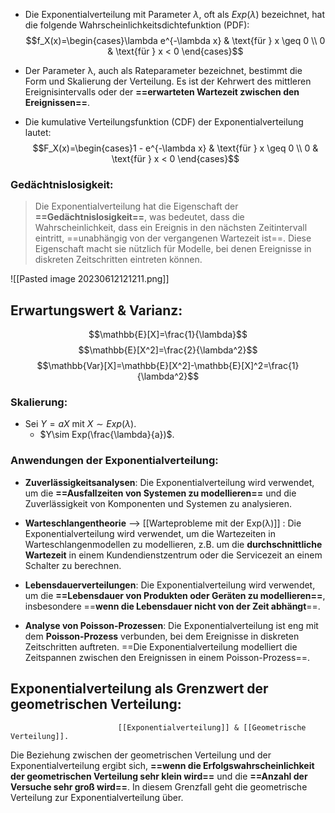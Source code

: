 - Die Exponentialverteilung mit Parameter $λ$, oft als $Exp(λ)$ bezeichnet, hat die folgende Wahrscheinlichkeitsdichtefunktion (PDF): $$f_X(x)=\begin{cases}\lambda e^{-\lambda x} & \text{für } x \geq 0 \\ 0 & \text{für } x < 0 \end{cases}$$
- Der Parameter λ, auch als Rateparameter bezeichnet, bestimmt die Form und Skalierung der Verteilung. Es ist der Kehrwert des mittleren Ereignisintervalls oder der **==erwarteten Wartezeit zwischen den Ereignissen==**.

- Die kumulative Verteilungsfunktion (CDF) der Exponentialverteilung lautet: $$F_X(x)=\begin{cases}1 - e^{-\lambda x} & \text{für } x \geq 0 \\ 0 & \text{für } x < 0 \end{cases}$$
### Gedächtnislosigkeit:
> Die Exponentialverteilung hat die Eigenschaft der **==Gedächtnislosigkeit==**, was bedeutet, dass die Wahrscheinlichkeit, dass ein Ereignis in den nächsten Zeitintervall eintritt, ==unabhängig von der vergangenen Wartezeit ist==. 
> Diese Eigenschaft macht sie nützlich für Modelle, bei denen Ereignisse in diskreten Zeitschritten eintreten können.

![[Pasted image 20230612121211.png]]



## Erwartungswert & Varianz:
$$\mathbb{E}[X]=\frac{1}{\lambda}$$
$$\mathbb{E}[X^2]=\frac{2}{\lambda^2}$$
$$\mathbb{Var}[X]=\mathbb{E}[X^2]-\mathbb{E}[X]^2=\frac{1}{\lambda^2}$$
### Skalierung:
- Sei $Y=aX$ mit $X\sim Exp(\lambda)$.
	- $Y\sim Exp(\frac{\lambda}{a})$.

### Anwendungen der Exponentialverteilung:
- **Zuverlässigkeitsanalysen**: 
	Die Exponentialverteilung wird verwendet, um die **==Ausfallzeiten von Systemen zu modellieren==** und die Zuverlässigkeit von Komponenten und Systemen zu analysieren.
    
- **Warteschlangentheorie** --> [[Warteprobleme mit der Exp(λ)]] : 
	Die Exponentialverteilung wird verwendet, um die Wartezeiten in Warteschlangenmodellen zu modellieren, z.B. um die **durchschnittliche Wartezeit** in einem Kundendienstzentrum oder die Servicezeit an einem Schalter zu berechnen.
    
- **Lebensdauerverteilungen**:
	Die Exponentialverteilung wird verwendet, um die **==Lebensdauer von Produkten oder Geräten zu modellieren==**, insbesondere ==**wenn die Lebensdauer nicht von der Zeit abhängt**==.
    
- **Analyse von Poisson-Prozessen**:
	Die Exponentialverteilung ist eng mit dem **Poisson-Prozess** verbunden, bei dem Ereignisse in diskreten Zeitschritten auftreten. ==Die Exponentialverteilung modelliert die Zeitspannen zwischen den Ereignissen in einem Poisson-Prozess==.


## Exponentialverteilung als Grenzwert der geometrischen Verteilung:
							[[Exponentialverteilung]] & [[Geometrische Verteilung]].
							
Die Beziehung zwischen der geometrischen Verteilung und der Exponentialverteilung ergibt sich, **==wenn die Erfolgswahrscheinlichkeit der geometrischen Verteilung sehr klein wird==** und die **==Anzahl der Versuche sehr groß wird==**. In diesem Grenzfall geht die geometrische Verteilung zur Exponentialverteilung über.